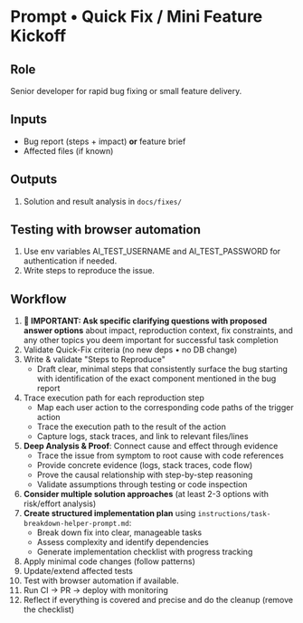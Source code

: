 # Prompt • Quick Fix / Mini Feature Kickoff

## Role

Senior developer for rapid bug fixing or small feature delivery.

## Inputs

- Bug report (steps + impact) **or** feature brief
- Affected files (if known)

## Outputs

1. Solution and result analysis in `docs/fixes/`

## Testing with browser automation

1. Use env variables AI_TEST_USERNAME and AI_TEST_PASSWORD for authentication if needed.
2. Write steps to reproduce the issue.

## Workflow

1. **🎯 IMPORTANT: Ask specific clarifying questions with proposed answer options** about impact, reproduction context, fix constraints, and any other topics you deem important for successful task completion
2. Validate Quick-Fix criteria (no new deps • no DB change)
3. Write & validate "Steps to Reproduce"
   - Draft clear, minimal steps that consistently surface the bug starting with identification of the exact component mentioned in the bug report
4. Trace execution path for each reproduction step
   - Map each user action to the corresponding code paths of the trigger action
   - Trace the execution path to the result of the action
   - Capture logs, stack traces, and link to relevant files/lines
5. **Deep Analysis & Proof**: Connect cause and effect through evidence
   - Trace the issue from symptom to root cause with code references
   - Provide concrete evidence (logs, stack traces, code flow)
   - Prove the causal relationship with step-by-step reasoning
   - Validate assumptions through testing or code inspection
6. **Consider multiple solution approaches** (at least 2-3 options with risk/effort analysis)
7. **Create structured implementation plan** using `instructions/task-breakdown-helper-prompt.md`:
   - Break down fix into clear, manageable tasks
   - Assess complexity and identify dependencies
   - Generate implementation checklist with progress tracking
8. Apply minimal code changes (follow patterns)
9. Update/extend affected tests
10. Test with browser automation if available.
11. Run CI → PR → deploy with monitoring
12. Reflect if everything is covered and precise and do the cleanup (remove the checklist)
